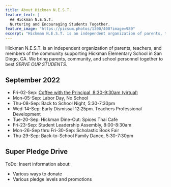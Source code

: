 ```yaml
---
title: About Hickman N.E.S.T.
feature_text: |
  ## Hickman N.E.S.T.
  Nurturing and Encouraging Students Together.
feature_image: "https://picsum.photos/1300/400?image=989"
excerpt: "Hickman N.E.S.T. is an independent organization of parents, teachers, and members of the community supporting Hickman Elementary School in San Diego, CA."
---
```


Hickman N.E.S.T. is an independent organization of parents, teachers, and members of the community supporting Hickman Elementary School in San Diego, CA. We bring parents, community, and school personnel together to best *SERVE OUR STUDENTS*.

## September 2022

- Fri-02-Sep: [Coffee with the Principal, 8:30-9:30am (virtual)](https://drive.google.com/file/d/1m74OJIXRmNw8GsWVgW9sqbbm8qnIuxTg/view)
- Mon-05-Sep: Labor Day, No School
- Thu-08-Sep: Back to School Night, 5:30-7:30pm
- Wed-14-Sep: Early Dismissal 12:25pm. Teachers Professional Development
- Tue-20-Sep: Hickman Dine-Out: Spices Thai Cafe
- Fri-23-Sep: Student Leadership Assembly, 8:00-8:30am
- Mon-26-Sep thru Fri-30-Sep: Scholastic Book Fair
- Thu-29-Sep: Back-to-School Family Dance, 5:30-7:30pm

## Super Pledge Drive

ToDo: Insert information about:
* Various ways to donate
* Various pledge levels and promotions
